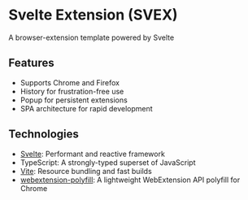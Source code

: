 # Svelte Extension (SVEX)

A browser-extension template powered by Svelte

## Features

- Supports Chrome and Firefox
- History for frustration-free use
- Popup for persistent extensions
- SPA architecture for rapid development

## Technologies

- [Svelte](https://svelte.dev): Performant and reactive framework
- TypeScript: A strongly-typed superset of JavaScript
- [Vite](https://vitejs.dev): Resource bundling and fast builds
- [webextension-polyfill](https://github.com/mozilla/webextension-polyfill): A lightweight WebExtension API polyfill for Chrome
